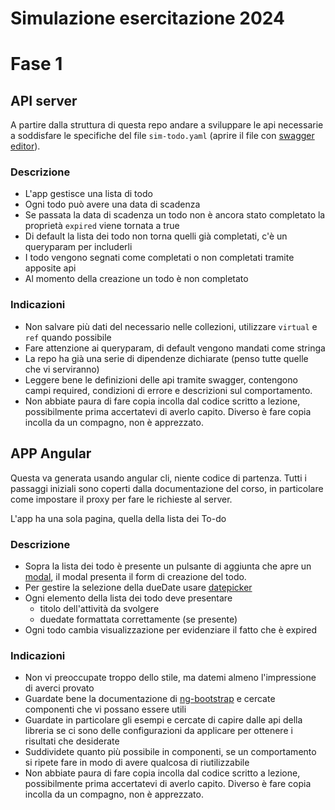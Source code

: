 # Simulazione esercitazione 2024

# Fase 1

## API server
A partire dalla struttura di questa repo andare a sviluppare le api necessarie a soddisfare le specifiche del file `sim-todo.yaml` (aprire il file con [swagger editor](https://editor.swagger.io/)).

### Descrizione
- L'app gestisce una lista di todo
- Ogni todo può avere una data di scadenza
- Se passata la data di scadenza un todo non è ancora stato completato la proprietà `expired` viene tornata a true
- Di default la lista dei todo non torna quelli già completati, c'è un queryparam per includerli
- I todo vengono segnati come completati o non completati tramite apposite api
- Al momento della creazione un todo è non completato

### Indicazioni
- Non salvare più dati del necessario nelle collezioni, utilizzare `virtual` e `ref` quando possibile
- Fare attenzione ai queryparam, di default vengono mandati come stringa
- La repo ha già una serie di dipendenze dichiarate (penso tutte quelle che vi serviranno)
- Leggere bene le definizioni delle api tramite swagger, contengono campi required, condizioni di errore e descrizioni sul comportamento.
- Non abbiate paura di fare copia incolla dal codice scritto a lezione, possibilmente prima accertatevi di averlo capito. Diverso è fare copia incolla da un compagno, non è apprezzato.


## APP Angular
Questa va generata usando angular cli, niente codice di partenza. Tutti i passaggi iniziali sono coperti dalla documentazione del corso, in particolare come impostare il proxy per fare le richieste al server.

L'app ha una sola pagina, quella della lista dei To-do

### Descrizione

- Sopra la lista dei todo è presente un pulsante di aggiunta che apre un [modal](https://ng-bootstrap.github.io/#/components/modal/examples), il modal presenta il form di creazione del todo.
- Per gestire la selezione della dueDate usare [datepicker](https://ng-bootstrap.github.io/#/components/datepicker/overview)
- Ogni elemento della lista dei todo deve presentare
  - titolo dell'attività da svolgere
  - duedate formattata correttamente (se presente)
- Ogni todo cambia visualizzazione per evidenziare il fatto che è expired

### Indicazioni
- Non vi preoccupate troppo dello stile, ma datemi almeno l'impressione di averci provato
- Guardate bene la documentazione di [ng-bootstrap](https://ng-bootstrap.github.io/) e cercate componenti che vi possano essere utili
- Guardate in particolare gli esempi e cercate di capire dalle api della libreria se ci sono delle configurazioni da applicare per ottenere i risultati che desiderate
- Suddividete quanto più possibile in componenti, se un comportamento si ripete fare in modo di avere qualcosa di riutilizzabile
- Non abbiate paura di fare copia incolla dal codice scritto a lezione, possibilmente prima accertatevi di averlo capito. Diverso è fare copia incolla da un compagno, non è apprezzato.
